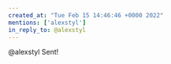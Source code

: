 ```yaml
---
created_at: "Tue Feb 15 14:46:46 +0000 2022"
mentions: ['alexstyl']
in_reply_to: @alexstyl
---
```


@alexstyl Sent!